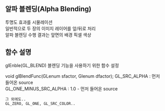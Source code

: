 ## 알파 블렌딩(Alpha Blending)

  투명도 효과를 시물레이션<br>
  일반적으로 두 장의 이미지 레이어를 앞/뒤로 처리<br>
  알파 블렌딩 수행 결과는 앞면의 배경 픽셀 색상<br>

## 함수 설명
 glEnble(GL_BLEND)
    블렌딩 기능을 사용하기 위한 함수 설정

 void glBlendFunc(GLenum sfactor, Glenum dfactor);
    GL_SRC_ALPHA : 먼저 들어온 source<br>
    GL_ONE_MINUS_SRC_ALPHA : 1.0 - 먼저 들어온 source<br>

    그 외에도..
    GL_ZERO, GL_ONE, GL_SRC_COLOR..
